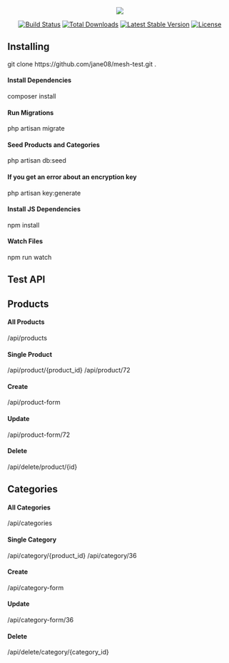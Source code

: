 <p align="center"><img src="https://laravel.com/assets/img/components/logo-laravel.svg"></p>

<p align="center">
<a href="https://travis-ci.org/laravel/framework"><img src="https://travis-ci.org/laravel/framework.svg" alt="Build Status"></a>
<a href="https://packagist.org/packages/laravel/framework"><img src="https://poser.pugx.org/laravel/framework/d/total.svg" alt="Total Downloads"></a>
<a href="https://packagist.org/packages/laravel/framework"><img src="https://poser.pugx.org/laravel/framework/v/stable.svg" alt="Latest Stable Version"></a>
<a href="https://packagist.org/packages/laravel/framework"><img src="https://poser.pugx.org/laravel/framework/license.svg" alt="License"></a>
</p>

## Installing
<p>git clone https://github.com/jane08/mesh-test.git . </p>

#### Install Dependencies
composer install

#### Run Migrations
php artisan migrate

#### Seed Products and Categories
php artisan db:seed


#### If you get an error about an encryption key
php artisan key:generate

#### Install JS Dependencies
npm install

#### Watch Files
npm run watch

## Test API

## Products

#### All Products
/api/products

#### Single Product
/api/product/{product_id}
/api/product/72

#### Create
/api/product-form

#### Update
/api/product-form/72

#### Delete
/api/delete/product/{id}

## Categories

#### All Categories
/api/categories

#### Single Category
/api/category/{product_id}
/api/category/36

#### Create
/api/category-form

####  Update
/api/category-form/36

#### Delete
/api/delete/category/{category_id}